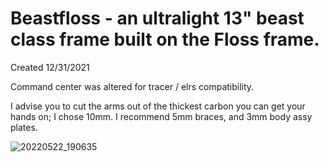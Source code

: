 # Beastfloss - an ultralight 13" beast class frame built on the Floss frame. 

Created 12/31/2021

Command center was altered for tracer / elrs compatibility. 

I advise you to cut the arms out of the thickest carbon you can get your hands on; I chose 10mm. I recommend 5mm braces, and 3mm body assy plates.

![20220522_190635](https://user-images.githubusercontent.com/23420616/169723408-c1c2ef4b-790b-41f9-a646-3f47605c5076.jpg)
